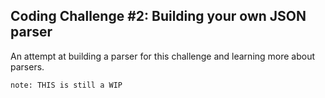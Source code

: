 ## Coding Challenge \#2: Building your own JSON parser

An attempt at building a parser for this challenge and learning more about parsers.

`note: THIS is still a WIP`
